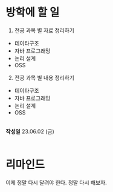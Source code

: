 # 방학에 할 일

1. 전공 과목 별 자료 정리하기

- 데이타구조
- 자바 프로그래밍
- 논리 설계
- OSS

2. 전공 과목 별 내용 정리하기

- 데이타구조
- 자바 프로그래밍
- 논리 설계
- OSS

<br>
<b>작성일</b> 23.06.02 (금)
<br>
<br>

# 리마인드

이제 정말 다시 달려야 한다. 정말 다시 해보자.
